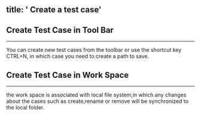 title: ' Create a test case'
---

## Create Test Case in Tool Bar
---
You can create new test cases from the toolbar or use the shortcut key CTRL+N, in which case you need to create a path to save.

## Create Test Case in Work Space
---

the work space is associated with local file system,in which any changes about the cases such as create,rename or remove will be synchronized to the local folder.